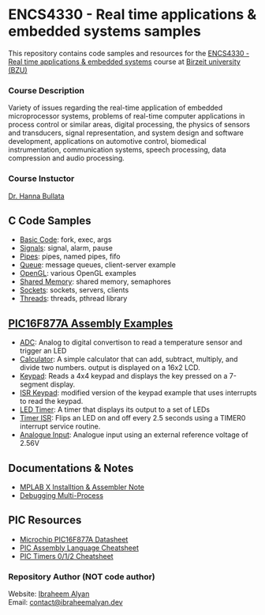 # ENCS4330 - Real time applications & embedded systems samples

This repository contains code samples and resources for the [ENCS4330 - Real time applications & embedded systems](https://www.birzeit.edu/en/content/encs4330-real-time-applications-and-embedded-systems) course at [Birzeit university (BZU)](https://www.birzeit.edu/en)

### Course Description
Variety of issues regarding the real-time application of embedded microprocessor systems, problems of real-time computer applications in process control or similar areas, digital processing, the physics of sensors and transducers, signal representation, and system design and software development, applications on automotive control, biomedical instrumentation, communication systems, speech processing, data compression and audio processing.

### Course Instuctor
[Dr. Hanna Bullata](hbullata@birzeit.edu)



## C Code Samples

* [Basic Code](./1_basic): fork, exec, args
* [Signals](./2_signal): signal, alarm, pause
* [Pipes](./3_pipe): pipes, named pipes, fifo
* [Queue](./4_queue): message queues, client-server example
* [OpenGL](./5_opengl): various OpenGL examples
* [Shared Memory](./6_shared_memory): shared memory, semaphores
* [Sockets](./7_socket): sockets, servers, clients
* [Threads](./8_threads): threads, pthread library

## [PIC16F877A Assembly Examples](./9_pic_assembly)

* [ADC](./ADC): Analog to digital convertison to read a temperature sensor and trigger an LED
* [Calculator](./CALC): A simple calculator that can add, subtract, multiply, and divide two numbers. output is displayed on a 16x2 LCD.
* [Keypad](./KEYPAD): Reads a 4x4 keypad and displays the key pressed on a 7-segment display.
* [ISR Keypad](./KEYPAD_ISR): modified version of the keypad example that uses interrupts to read the keypad.
* [LED Timer](./LED1H): A timer that displays its output to a set of LEDs
* [Timer ISR](./TIMER): Flips an LED on and off every 2.5 seconds using a TIMER0 interrupt service routine.
* [Analogue Input](./VINTEST): Analogue input using an external reference voltage of 2.56V



## Documentations & Notes

* [MPLAB X Installtion & Assembler Note](./9_pic_assembly/README.md#L5)
* [Debugging Multi-Process](./docs/debugging_multi_process.md)

## PIC Resources
* [Microchip PIC16F877A Datasheet](https://ww1.microchip.com/downloads/en/devicedoc/39582b.pdf)
* [PIC Assembly Language Cheatsheet](http://www.niplesoft.com/blog/wp-content/uploads/2016/02/PIC-ASM-Cheatsheet.pdf)
* [PIC Timers 0/1/2 Cheatsheet](https://exploreembedded.com/wiki/PIC16f877a_Timer)

### Repository Author (NOT code author)
Website: [Ibraheem Alyan](https://www.ibraheemalyan.dev/)    
Email: contact@ibraheemalyan.dev